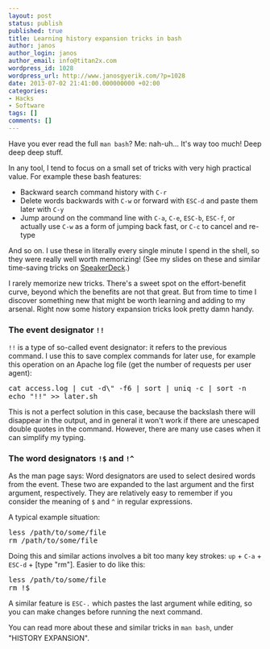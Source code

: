 ```yaml
---
layout: post
status: publish
published: true
title: Learning history expansion tricks in bash
author: janos
author_login: janos
author_email: info@titan2x.com
wordpress_id: 1028
wordpress_url: http://www.janosgyerik.com/?p=1028
date: 2013-07-02 21:41:00.000000000 +02:00
categories:
- Hacks
- Software
tags: []
comments: []
---
```

Have you ever read the full <code>man bash</code>? Me: nah-uh... It's way too much! Deep deep deep stuff.

In any tool, I tend to focus on a small set of tricks with very high practical value. For example these bash features:
<ul>
	<li>Backward search command history with <code>C-r</code></li>
	<li>Delete words backwards with <code>C-w</code> or forward with <code>ESC-d</code> and paste them later with <code>C-y</code></li>
	<li>Jump around on the command line with <code>C-a</code>, <code>C-e</code>, <code>ESC-b</code>, <code>ESC-f</code>, or actually use <code>C-w</code> as a form of jumping back fast, or <code>C-c</code> to cancel and re-type</li>
</ul>
And so on. I use these in literally every single minute I spend in the shell, so they were really well worth memorizing! (See my slides on these and similar time-saving tricks on <a href="https://speakerdeck.com/janosgyerik/time-saving-tricks-on-the-command-line">SpeakerDeck</a>.)

I rarely memorize new tricks. There's a sweet spot on the effort-benefit curve, beyond which the benefits are not that great. But from time to time I discover something new that might be worth learning and adding to my arsenal. Right now some history expansion tricks look pretty damn handy.
<h3>The event designator <code>!!</code></h3>
<code>!!</code> is a type of so-called event designator: it refers to the previous command. I use this to save complex commands for later use, for example this operation on an Apache log file (get the number of requests per user agent):
<pre>cat access.log | cut -d\" -f6 | sort | uniq -c | sort -n
echo "!!" &gt;&gt; later.sh</pre>
This is not a perfect solution in this case, because the backslash there will disappear in the output, and in general it won't work if there are unescaped double quotes in the command. However, there are many use cases when it can simplify my typing.
<h3>The word designators <code>!$</code> and <code>!^</code></h3>
As the man page says: Word designators are used to select desired words from the event. These two are expanded to the last argument and the first argument, respectively. They are relatively easy to remember if you consider the meaning of <code>$</code> and <code>^</code> in regular expressions.

A typical example situation:
<pre>less /path/to/some/file
rm /path/to/some/file</pre>
Doing this and similar actions involves a bit too many key strokes: <code>up</code> + <code>C-a</code> + <code>ESC-d</code> + [type "rm"]. Easier to do like this:
<pre>less /path/to/some/file
rm !$</pre>
A similar feature is <code>ESC-.</code> which pastes the last argument while editing, so you can make changes before running the next command.

You can read more about these and similar tricks in <code style="line-height: 1.714285714;">man bash</code>, under "HISTORY EXPANSION".
